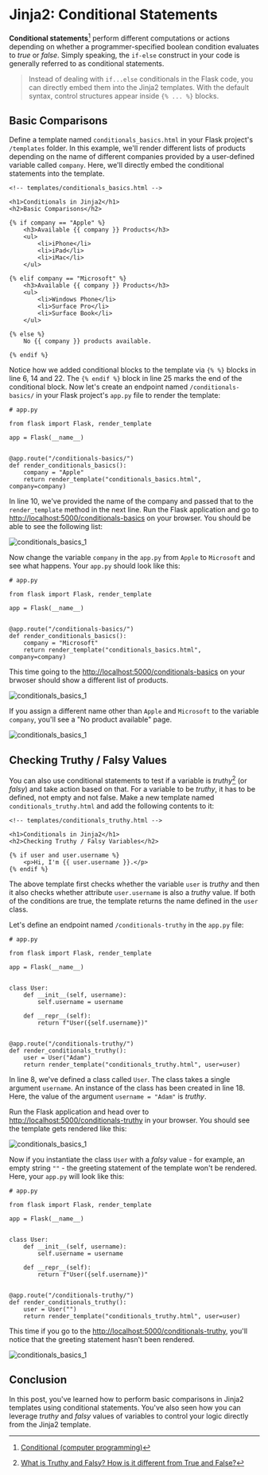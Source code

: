 # Jinja2: Conditional Statements

**Conditional statements**[^conditional-statements] perform different computations or actions depending on whether a programmer-specified boolean condition evaluates to *true* or *false*. Simply speaking, the `if-else` construct in your code is generally referred to as conditional statements.

> Instead of dealing with `if...else` conditionals in the Flask code, you can directly embed them into the Jinja2 templates. With the default syntax, control structures appear inside `{% ... %}` blocks.

## Basic Comparisons

Define a template named `conditionals_basics.html` in your Flask project's `/templates` folder. In this example, we'll render different lists of products depending on the name of different companies provided by a user-defined variable called `company`. Here, we'll directly embed the conditional statements into the template.

```html{6,14,23,26}
<!-- templates/conditionals_basics.html -->

<h1>Conditionals in Jinja2</h1>
<h2>Basic Comparisons</h2>

{% if company == "Apple" %}
    <h3>Available {{ company }} Products</h3>
    <ul>
        <li>iPhone</li>
        <li>iPad</li>
        <li>iMac</li>
    </ul>

{% elif company == "Microsoft" %}
    <h3>Available {{ company }} Products</h3>
    <ul>
        <li>Windows Phone</li>
        <li>Surface Pro</li>
        <li>Surface Book</li>
    </ul>

{% else %}
    No {{ company }} products available.

{% endif %}
```

Notice how we added conditional blocks to the template via `{% %}` blocks in line 6, 14 and 22. The `{% endif %}` block in line 25 marks the end of the conditional block. Now let's create an endpoint named `/conditionals-basics/` in your Flask project's `app.py` file to render the template:

```python{10,11}
# app.py

from flask import Flask, render_template

app = Flask(__name__)


@app.route("/conditionals-basics/")
def render_conditionals_basics():
    company = "Apple"
    return render_template("conditionals_basics.html", company=company)
```

In line 10, we've provided the name of the company and passed that to the `render_template` method in the next line. Run the Flask application and go to [http://localhost:5000/conditionals-basics](http://localhost:5000/conditionals-basics) on your browser. You should be able to see the following list:

![conditionals_basics_1](./assets/conditionals_basics_1.png)

Now change the variable `company` in the `app.py` from `Apple` to `Microsoft` and see what happens. Your `app.py` should look like this:

```python{10}
# app.py

from flask import Flask, render_template

app = Flask(__name__)


@app.route("/conditionals-basics/")
def render_conditionals_basics():
    company = "Microsoft"
    return render_template("conditionals_basics.html", company=company)
```

This time going to the [http://localhost:5000/conditionals-basics](http://localhost:5000/conditionals-basics) on your brwoser should show a different list of products.

![conditionals_basics_1](./assets/conditionals_basics_2.png)

If you assign a different name other than `Apple` and `Microsoft` to the variable `company`, you'll see a "No product available" page.

![conditionals_basics_1](./assets/conditionals_basics_3.png)

## Checking Truthy / Falsy Values

You can also use conditional statements to test if a variable is *truthy*[^truthy-falsy] (or *falsy*) and take action based on that. For a variable to be *truthy*, it has to be defined, not empty and not false. Make a new template named `conditionals_truthy.html` and add the following contents to it:

```html{6,8}
<!-- templates/conditionals_truthy.html -->

<h1>Conditionals in Jinja2</h1>
<h2>Checking Truthy / Falsy Variables</h2>

{% if user and user.username %}
    <p>Hi, I'm {{ user.username }}.</p>
{% endif %}
```

The above template first checks whether the variable `user` is *truthy* and then it also checks whether attribute `user.username` is also a *truthy* value. If both of the conditions are true, the template returns the name defined in the `user` class.

Let's define an endpoint named `/conditionals-truthy` in the `app.py` file:

```python{8,19}
# app.py

from flask import Flask, render_template

app = Flask(__name__)


class User:
    def __init__(self, username):
        self.username = username

    def __repr__(self):
        return f"User({self.username})"


@app.route("/conditionals-truthy/")
def render_conditionals_truthy():
    user = User("Adam")
    return render_template("conditionals_truthy.html", user=user)
```

In line 8, we've defined a class called `User`. The class takes a single argument `username`. An instance of the class has been created in line 18. Here, the value of the argument `username = "Adam"` is *truthy*.

Run the Flask application and head over to [http://localhost:5000/conditionals-truthy](http://localhost:5000/conditionals-truthy) in your browser. You should see the template gets rendered like this:


![conditionals_basics_1](./assets/conditionals_truthy.png)

Now if you instantiate the class `User` with a *falsy* value - for example, an empty string `""` - the greeting statement of the template won't be rendered. Here, your `app.py` will look like this:

```python{8,19}
# app.py

from flask import Flask, render_template

app = Flask(__name__)


class User:
    def __init__(self, username):
        self.username = username

    def __repr__(self):
        return f"User({self.username})"


@app.route("/conditionals-truthy/")
def render_conditionals_truthy():
    user = User("")
    return render_template("conditionals_truthy.html", user=user)
```

This time if you go to the [http://localhost:5000/conditionals-truthy](http://localhost:5000/conditionals-truthy), you'll notice that the greeting statement hasn't been rendered.


![conditionals_basics_1](./assets/conditionals_falsy.png)

## Conclusion

In this post, you've learned how to perform basic comparisons in Jinja2 templates using conditional statements. You've also seen how you can leverage *truthy* and *falsy* values of variables to control your logic directly from the Jinja2 template.

[^conditional-statements]: [Conditional (computer programming)](https://en.wikipedia.org/wiki/Conditional_(computer_programming)#:~:text=In%20computer%20science%2C%20conditional%20statements,evaluates%20to%20true%20or%20false.)

[^truthy-falsy]: [What is Truthy and Falsy? How is it different from True and False?](https://stackoverflow.com/questions/39983695/what-is-truthy-and-falsy-how-is-it-different-from-true-and-false)
